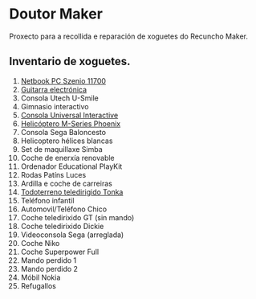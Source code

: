 # Doutor Maker

Proxecto para a recollida e reparación de xoguetes do Recuncho Maker.

## Inventario de xoguetes.

  1. [Netbook PC Szenio 11700](fichas/0001_szenio_netbook/)
  2. [Guitarra electrónica](fichas/0002_guitarra_electronica/README.md)
  3. Consola Utech U-Smile
  4. Gimnasio interactivo
  5. [Consola Universal Interactive](fichas/0005_consola_mini/README.md)
  6. [Helicóptero M-Series Phoenix](fichas/0006_helicoptero_mseries/README.md)
  7. Consola Sega Baloncesto
  8. Helicoptero hélices blancas
  9. Set de maquillaxe Simba
  10. Coche de enerxía renovable
  11. Ordenador Educational PlayKit
  12. Rodas Patíns Luces
  13. Ardilla e coche de carreiras
  14. [Todoterreno teledirigido Tonka](fichas/0014_todoterreno_tonka/README.md)
  15. Teléfono infantil
  16. Automovil/Teléfono Chico
  17. Coche teledirixido GT (sin mando)
  18. Coche teledirixido Dickie
  19. Videoconsola Sega (arreglada)
  20. Coche Niko
  21. Coche Superpower Full
  22. Mando perdido 1
  23. Mando perdido 2
  24. Móbil Nokia
  99. Refugallos
